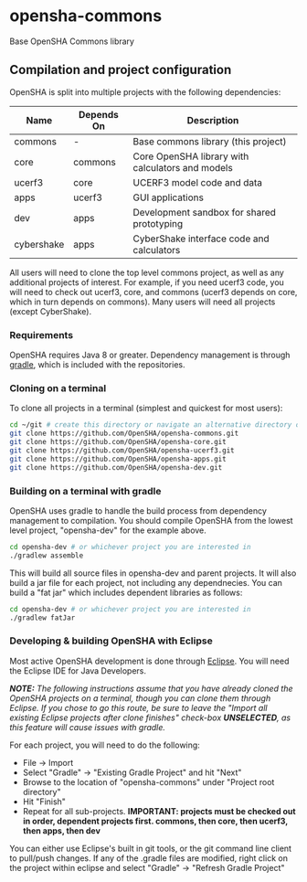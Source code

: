 # opensha-commons
Base OpenSHA Commons library

## Compilation and project configuration
OpenSHA is split into multiple projects with the following dependencies:

| Name       | Depends On | Description                                      |
|------------|------------|--------------------------------------------------|
| commons    | -          | Base commons library (this project)              |
| core       | commons    | Core OpenSHA library with calculators and models |
| ucerf3     | core       | UCERF3 model code and data                       |
| apps       | ucerf3     | GUI applications                                 |
| dev        | apps       | Development sandbox for shared prototyping       |
| cybershake | apps       | CyberShake interface code and calculators        |

All users will need to clone the top level commons project, as well as any additional projects of interest. For example, if you need ucerf3 code, you will need to check out ucerf3, core, and commons (ucerf3 depends on core, which in turn depends on commons). Many users will need all projects (except CyberShake).

### Requirements ###

OpenSHA requires Java 8 or greater. Dependency management is through [gradle](https://gradle.org/), which is included with the repositories.

### Cloning on a terminal ###

To clone all projects in a terminal (simplest and quickest for most users):

```bash
cd ~/git # create this directory or navigate an alternative directory of your choosing
git clone https://github.com/OpenSHA/opensha-commons.git
git clone https://github.com/OpenSHA/opensha-core.git
git clone https://github.com/OpenSHA/opensha-ucerf3.git
git clone https://github.com/OpenSHA/opensha-apps.git
git clone https://github.com/OpenSHA/opensha-dev.git
```

### Building on a terminal with gradle ###

OpenSHA uses gradle to handle the build process from dependency management to compilation. You should compile OpenSHA from the lowest level project, "opensha-dev" for the example above.

```bash
cd opensha-dev # or whichever project you are interested in
./gradlew assemble
```

This will build all source files in opensha-dev and parent projects. It will also build a jar file for each project, not including any dependnecies. You can build a "fat jar" which includes dependent libraries as follows:

```bash
cd opensha-dev # or whichever project you are interested in
./gradlew fatJar
```

### Developing & building OpenSHA with Eclipse ###

Most active OpenSHA development is done through [Eclipse](https://eclipse.org). You will need the Eclipse IDE for Java Developers.

***NOTE:** The following instructions assume that you have already cloned the OpenSHA projects on a terminal, though you can clone them through Eclipse. If you chose to go this route, be sure to leave the "Import all existing Eclipse projects after clone finishes" check-box **UNSELECTED**, as this feature will cause issues with gradle.*

For each project, you will need to do the following:
* File -> Import
* Select "Gradle" -> "Existing Gradle Project" and hit "Next"
* Browse to the location of "opensha-commons" under "Project root directory"
* Hit "Finish"
* Repeat for all sub-projects. **IMPORTANT: projects must be checked out in order, dependent projects first. commons, then core, then ucerf3, then apps, then dev**

You can either use Eclipse's built in git tools, or the git command line client to pull/push changes. If any of the .gradle files are modified, right click on the project within eclipse and select "Gradle" ->  "Refresh Gradle Project"